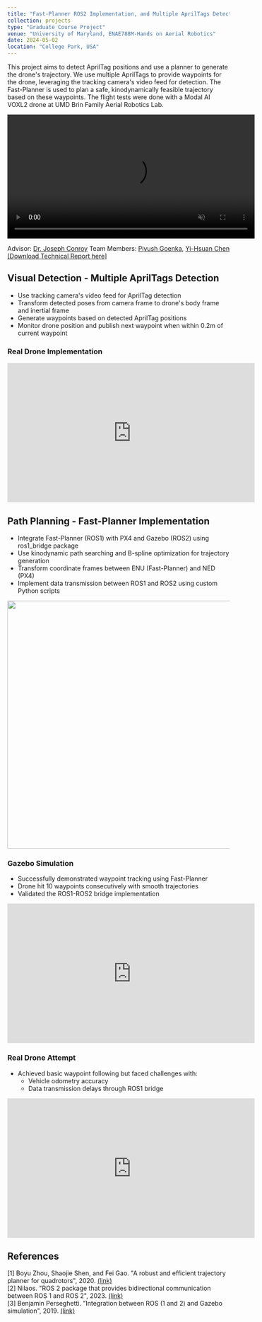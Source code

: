 ```yaml
---
title: "Fast-Planner ROS2 Implementation, and Multiple AprilTags Detection and Navigation"
collection: projects
type: "Graduate Course Project"
venue: "University of Maryland, ENAE788M-Hands on Aerial Robotics"
date: 2024-05-02
location: "College Park, USA"
---
```


This project aims to detect AprilTag positions and use a planner to generate the drone's trajectory. We use multiple AprilTags to provide waypoints for the drone, leveraging the tracking camera's video feed for detection. The Fast-Planner is used to plan a safe, kinodynamically feasible trajectory based on these waypoints. The flight tests were done with a Modal AI VOXL2 drone at UMD Brin Family Aerial Robotics Lab. 
<p align="center">
    <video width="560" autoplay loop muted src="http://yi-hsuan-chen.github.io/files/fast_planner_gazebosim.mp4">
    </video>
</p>

Advisor: [Dr. Joseph Conroy](http://www.avl.umd.edu/people/joseph-conroy.html)
Team Members: [Piyush Goenka](https://github.com/piyush-g0enka), [Yi-Hsuan Chen](https://yi-hsuan-chen.github.io/)  
[[Download Technical Report here]](http://yi-hsuan-chen.github.io/files/ENAE788M_final_project_team1_piyush_yihsuan.pdf)

## Visual Detection - Multiple AprilTags Detection
- Use tracking camera's video feed for AprilTag detection
- Transform detected poses from camera frame to drone's body frame and inertial frame
- Generate waypoints based on detected AprilTag positions
- Monitor drone position and publish next waypoint when within 0.2m of current waypoint

### Real Drone Implementation 
<p align="center">
<iframe width="560" height="315" src="https://www.youtube.com/embed/SFHdX0v_6u8?si=VeBQG6Ok7DkAJqMg" title="YouTube video player" frameborder="0" allow="accelerometer; autoplay; clipboard-write; encrypted-media; gyroscope; picture-in-picture; web-share" referrerpolicy="strict-origin-when-cross-origin" allowfullscreen></iframe>
</p>

## Path Planning - Fast-Planner Implementation
- Integrate Fast-Planner (ROS1) with PX4 and Gazebo (ROS2) using ros1_bridge package
- Use kinodynamic path searching and B-spline optimization for trajectory generation
- Transform coordinate frames between ENU (Fast-Planner) and NED (PX4)
- Implement data transmission between ROS1 and ROS2 using custom Python scripts
<p align="center">
    <img src="http://yi-hsuan-chen.github.io/files/simu_framework.png" width="560">
</p>

### Gazebo Simulation
- Successfully demonstrated waypoint tracking using Fast-Planner
- Drone hit 10 waypoints consecutively with smooth trajectories
- Validated the ROS1-ROS2 bridge implementation
<p align="center">
<iframe width="560" height="315" src="https://www.youtube.com/embed/rnxRFLKCjiU?si=L8rS7KR2kMs02iPu" title="YouTube video player" frameborder="0" allow="accelerometer; autoplay; clipboard-write; encrypted-media; gyroscope; picture-in-picture; web-share" referrerpolicy="strict-origin-when-cross-origin" allowfullscreen></iframe>
</p>

### Real Drone Attempt
- Achieved basic waypoint following but faced challenges with:
  - Vehicle odometry accuracy
  - Data transmission delays through ROS1 bridge
<p align="center">
<iframe width="560" height="315" src="https://www.youtube.com/embed/uLpx8BnWYbk?si=LrM_PZ_ePIflX1jg" title="YouTube video player" frameborder="0" allow="accelerometer; autoplay; clipboard-write; encrypted-media; gyroscope; picture-in-picture; web-share" referrerpolicy="strict-origin-when-cross-origin" allowfullscreen></iframe>
</p>

## References
\[1\] Boyu Zhou, Shaojie Shen, and Fei Gao. "A robust and efficient trajectory planner for quadrotors", 2020. [(link)](https://github.com/HKUST-Aerial-Robotics/Fast-Planner)  
\[2\] Nilaos. "ROS 2 package that provides bidirectional communication between ROS 1 and ROS 2", 2023. [(link)](https://github.com/ros2/ros1_bridge)  
\[3\] Benjamin Perseghetti. "Integration between ROS (1 and 2) and Gazebo simulation", 2019. [(link)](https://github.com/gazebosim/ros_gz)  